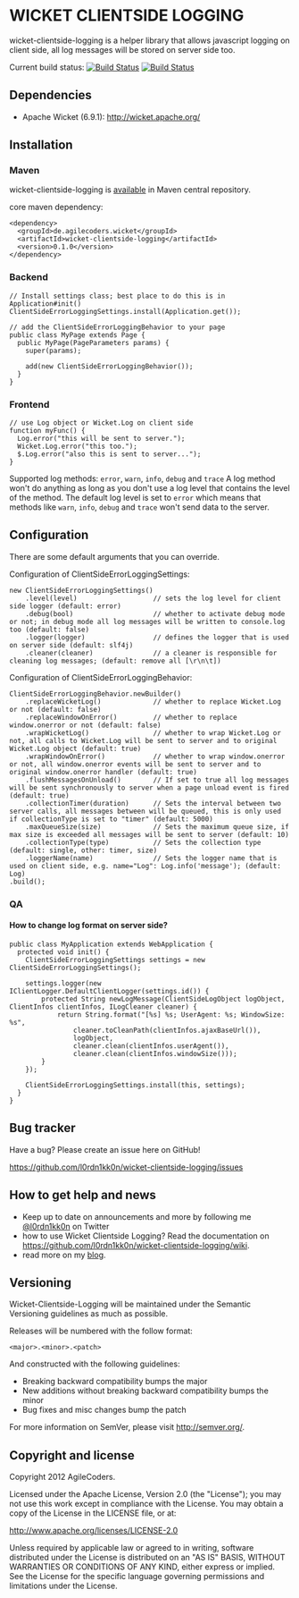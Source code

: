 # WICKET CLIENTSIDE LOGGING

wicket-clientside-logging is a helper library that allows javascript logging on client side, all log messages will be stored on server side too.

Current build status: [![Build Status](https://buildhive.cloudbees.com/job/l0rdn1kk0n/job/wicket-clientside-logging/badge/icon)](https://buildhive.cloudbees.com/job/l0rdn1kk0n/job/wicket-clientside-logging/) [![Build Status](https://travis-ci.org/l0rdn1kk0n/wicket-clientside-logging.png?branch=master)](https://travis-ci.org/l0rdn1kk0n/wicket-clientside-logging)

## Dependencies

* Apache Wicket (6.9.1): http://wicket.apache.org/

## Installation

### Maven

wicket-clientside-logging is [available](http://search.maven.org/#artifactdetails|de.agilecoders.wicket|wicket-clientside-logging|0.1.0|jar) in Maven central repository.

core maven dependency:
<pre><code>&lt;dependency&gt;
  &lt;groupId&gt;de.agilecoders.wicket&lt;/groupId&gt;
  &lt;artifactId&gt;wicket-clientside-logging&lt;/artifactId&gt;
  &lt;version&gt;0.1.0&lt;/version&gt;
&lt;/dependency&gt;
</code></pre>

### Backend

<pre><code>// Install settings class; best place to do this is in Application#init()
ClientSideErrorLoggingSettings.install(Application.get());
</code></pre>

<pre><code>// add the ClientSideErrorLoggingBehavior to your page
public class MyPage extends Page {
  public MyPage(PageParameters params) {
    super(params);

    add(new ClientSideErrorLoggingBehavior());
  }
}
</code></pre>

### Frontend

<pre><code>// use Log object or Wicket.Log on client side
function myFunc() {
  Log.error("this will be sent to server.");
  Wicket.Log.error("this too.");
  $.Log.error("also this is sent to server...");
}
</code></pre>

Supported log methods: `error`, `warn`, `info`, `debug` and `trace`
A log method won't do anything as long as you don't use a log level that contains the level of the method. The default log level is set to `error` which means that methods like `warn`, `info`, `debug` and `trace` won't send data to the server.

## Configuration

There are some default arguments that you can override.

Configuration of ClientSideErrorLoggingSettings:

	new ClientSideErrorLoggingSettings()
		.level(level)					// sets the log level for client side logger (default: error)
		.debug(bool)					// whether to activate debug mode or not; in debug mode all log messages will be written to console.log too (default: false)
		.logger(logger)					// defines the logger that is used on server side (default: slf4j)
		.cleaner(cleaner)				// a cleaner is responsible for cleaning log messages; (default: remove all [\r\n\t])

Configuration of ClientSideErrorLoggingBehavior:

	ClientSideErrorLoggingBehavior.newBuilder()
		.replaceWicketLog()				// whether to replace Wicket.Log or not (default: false)
		.replaceWindowOnError()			// whether to replace window.onerror or not (default: false)
		.wrapWicketLog()				// whether to wrap Wicket.Log or not, all calls to Wicket.Log will be sent to server and to original Wicket.Log object (default: true)
		.wrapWindowOnError()			// whether to wrap window.onerror or not, all window.onerror events will be sent to server and to original window.onerror handler (default: true)
		.flushMessagesOnUnload()		// If set to true all log messages will be sent synchronously to server when a page unload event is fired (default: true)
		.collectionTimer(duration)		// Sets the interval between two server calls, all messages between will be queued, this is only used if collectionType is set to "timer" (default: 5000)
		.maxQueueSize(size)				// Sets the maximum queue size, if max size is exceeded all messages will be sent to server (default: 10)
		.collectionType(type)			// Sets the collection type (default: single, other: timer, size)
		.loggerName(name)				// Sets the logger name that is used on client side, e.g. name="Log": Log.info('message'); (default: Log)
	.build();

### QA

#### How to change log format on server side?

<pre><code>public class MyApplication extends WebApplication {
  protected void init() {
    ClientSideErrorLoggingSettings settings = new ClientSideErrorLoggingSettings();
  
    settings.logger(new IClientLogger.DefaultClientLogger(settings.id()) {
        protected String newLogMessage(ClientSideLogObject logObject, ClientInfos clientInfos, ILogCleaner cleaner) {
            return String.format("[%s] %s; UserAgent: %s; WindowSize: %s", 
                cleaner.toCleanPath(clientInfos.ajaxBaseUrl()), 
                logObject, 
                cleaner.clean(clientInfos.userAgent()),
                cleaner.clean(clientInfos.windowSize()));
        }  
    });

    ClientSideErrorLoggingSettings.install(this, settings);
  }
}
</code></pre>

## Bug tracker

Have a bug? Please create an issue here on GitHub!

https://github.com/l0rdn1kk0n/wicket-clientside-logging/issues

## How to get help and news

* Keep up to date on announcements and more by following me [@l0rdn1kk0n](http://twitter.com/l0rdn1kk0n) on Twitter
* how to use Wicket Clientside Logging? Read the documentation on https://github.com/l0rdn1kk0n/wicket-clientside-logging/wiki.
* read more on my [blog](http://blog.agilecoders.de/).

## Versioning

Wicket-Clientside-Logging will be maintained under the Semantic Versioning guidelines as much as possible.

Releases will be numbered with the follow format:

`<major>.<minor>.<patch>`

And constructed with the following guidelines:

* Breaking backward compatibility bumps the major
* New additions without breaking backward compatibility bumps the minor
* Bug fixes and misc changes bump the patch

For more information on SemVer, please visit http://semver.org/.


## Copyright and license

Copyright 2012 AgileCoders.

Licensed under the Apache License, Version 2.0 (the "License");
you may not use this work except in compliance with the License.
You may obtain a copy of the License in the LICENSE file, or at:

   http://www.apache.org/licenses/LICENSE-2.0

Unless required by applicable law or agreed to in writing, software
distributed under the License is distributed on an "AS IS" BASIS,
WITHOUT WARRANTIES OR CONDITIONS OF ANY KIND, either express or implied.
See the License for the specific language governing permissions and
limitations under the License.

